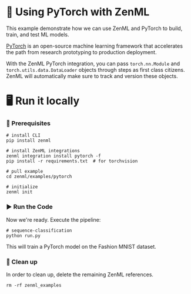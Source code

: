 # 🔦 Using PyTorch with ZenML

This example demonstrate how we can use ZenML and PyTorch to build, train, and test ML models.

[PyTorch](https://pytorch.org/) is an open-source machine learning framework that accelerates the path from research prototyping to production deployment.

With the ZenML PyTorch integration, you can pass `torch.nn.Module` and `torch.utils.data.DataLoader` objects through steps as first class citizens. ZenML will automatically make sure 
to track and version these objects.

# 🖥 Run it locally

### 📄 Prerequisites

```shell
# install CLI
pip install zenml

# install ZenML integrations
zenml integration install pytorch -f
pip install -r requirements.txt  # for torchvision

# pull example
cd zenml/examples/pytorch

# initialize
zenml init
```

### ▶️ Run the Code

Now we're ready. Execute the pipeline:

```shell
# sequence-classification
python run.py
```

This will train a PyTorch model on the Fashion MNIST dataset.

### 🧽 Clean up

In order to clean up, delete the remaining ZenML references.

```shell
rm -rf zenml_examples
```